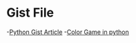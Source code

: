 # Gist File

-[Python Gist Article](https://gist.github.com/Hardik-Kushwaha/fd2d05e70458256fb0623b332ea7934f)
-[Color Game in python](https://gist.github.com/Hardik-Kushwaha/56a1c494cc356b5f27cc2e7c9615408)